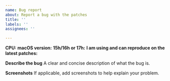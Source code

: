 ```yaml
---
name: Bug report
about: Report a bug with the patches
title: ''
labels: ''
assignees: ''

---
```


**CPU:**
**macOS version:**
**15h/16h or 17h:**
**I am using and can reproduce on the latest patches:**

**Describe the bug**
A clear and concise description of what the bug is.

**Screenshots**
If applicable, add screenshots to help explain your problem.
